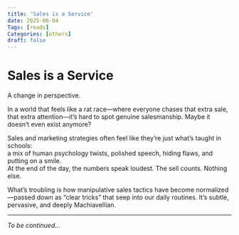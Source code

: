 ```yaml
---
title: 'Sales is a Service'
date: 2025-06-04
Tags: [reads]
Categories: [others]
draft: false
---
```



# Sales is a Service

A change in perspective.

In a world that feels like a rat race—where everyone chases that extra sale, that extra attention—it’s hard to spot genuine salesmanship. Maybe it doesn’t even exist anymore?

Sales and marketing strategies often feel like they’re just what’s taught in schools:  
a mix of human psychology twists, polished speech, hiding flaws, and putting on a smile.  
At the end of the day, the numbers speak loudest. The sell counts. Nothing else.

What’s troubling is how manipulative sales tactics have become normalized—passed down as “clear tricks” that seep into our daily routines. It’s subtle, pervasive, and deeply Machiavellian.

---

*To be continued…*